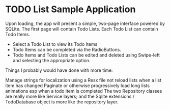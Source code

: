 # TODO List Sample Application

Upon loading, the app will present a simple, two-page interface powered by SQLite. The first page will contain Todo Lists. Each Todo List can contain Todo Items.

- Select a Todo List to view its Todo Items
- Todo Items can be completed via the RadioButtons.
- Todo Items and Todo Lists can be edited and deleted using Swipe-left and selecting the appropriate option.

Things I probably would have done with more time:

Manage strings for localization using a Resx file
not reload lists when a list item has changed
Paginate or otherwise progressively load long lists
animations esp when a todo item is completed
The two Repository classes are really more like Service layers; and the Sqlite extensions / TodoDatabase object is more like the repository layer. 
